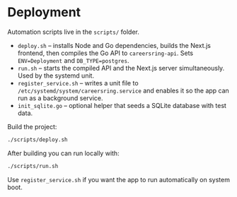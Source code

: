 # Deployment

Automation scripts live in the `scripts/` folder.

- `deploy.sh` – installs Node and Go dependencies, builds the Next.js frontend, then compiles the Go API to `careersring-api`. Sets `ENV=Deployment` and `DB_TYPE=postgres`.
- `run.sh` – starts the compiled API and the Next.js server simultaneously. Used by the systemd unit.
- `register_service.sh` – writes a unit file to `/etc/systemd/system/careersring.service` and enables it so the app can run as a background service.
- `init_sqlite.go` – optional helper that seeds a SQLite database with test data.

Build the project:
```bash
./scripts/deploy.sh
```
After building you can run locally with:
```bash
./scripts/run.sh
```
Use `register_service.sh` if you want the app to run automatically on system boot.
